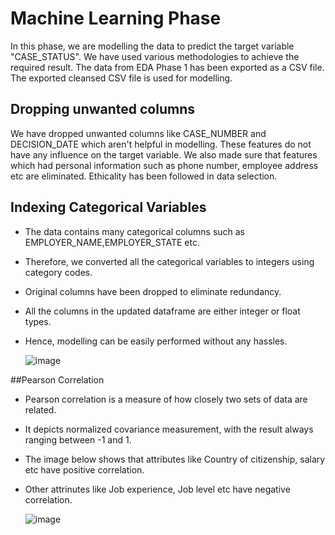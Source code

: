 # Machine Learning Phase

In this phase, we are modelling the data to predict the target variable "CASE_STATUS". We have used various methodologies to achieve the required result. The data from EDA Phase 1 has been exported as a CSV file. The exported cleansed CSV file is used for modelling. 

## Dropping unwanted columns

We have dropped unwanted columns like CASE_NUMBER and DECISION_DATE which aren't helpful in modelling. These features do not have any influence on the target variable. We also made sure that features which had personal information such as phone number, employee address etc are eliminated. Ethicality has been followed in data selection. 

## Indexing Categorical Variables

- The data contains many categorical columns such as EMPLOYER_NAME,EMPLOYER_STATE etc. 
- Therefore, we converted all the categorical variables to integers using category codes. 
- Original columns have been dropped to eliminate redundancy. 
- All the columns in the updated dataframe are either integer or float types.
- Hence, modelling can be easily performed without any hassles. 

  ![image](https://user-images.githubusercontent.com/93351186/164070872-bcc02265-58af-4ffa-bfd7-2174053a10b9.png)

##Pearson Correlation

- Pearson correlation is a measure of how closely two sets of data are related. 
- It depicts normalized covariance measurement, with the result always ranging between -1 and 1.
- The image below shows that attributes like Country of citizenship, salary etc have positive correlation.
- Other attrinutes like Job experience, Job level etc have negative correlation.

  ![image](https://user-images.githubusercontent.com/93351186/164072839-8ef91976-e490-43f3-8968-8bdb06aba2a8.png)

